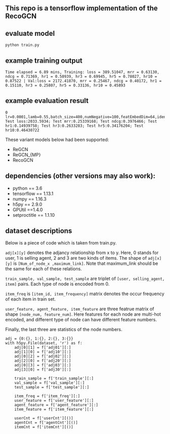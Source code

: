 ## This repo is a tensorflow implementation of the RecoGCN


## evaluate model
```
python train.py 
```

## example training output
```
Time elapsed = 6.89 mins, Training: loss = 389.51047, mrr = 0.63130, ndcg = 0.71369, hr1 = 0.50939, hr3 = 0.69945, hr5 = 0.78027, hr10 = 0.87522 | Val:loss = 2172.41870, mrr = 0.25467, ndcg = 0.40172, hr1 = 0.15110, hr3 = 0.25807, hr5 = 0.33136, hr10 = 0.45893
```

## example evaluation result
```
0	lr=0.0001,lamb=0.55,batch_size=400,numNegative=100,featEmbedDim=64,idenEmbedDim=64,outputDim=128,pathNum=7	Test loss:2033.5934; Test mrr:0.25339168; Test ndcg:0.3976466; Test hr1:0.14939758; Test hr3:0.2633283; Test hr5:0.34176204; Test hr10:0.46430722
```

These variant models below had been supported: 

- ReGCN
- ReGCN_{MP}
- RecoGCN

## dependencies (other versions may also work):
- python == 3.6
- tensorflow == 1.13.1
- numpy == 1.16.3
- h5py == 2.9.0
- GPUtil ==1.4.0
- setproctitle == 1.1.10

## dataset descriptions

Below is a piece of code which is taken from train.py. 

```adj[x][y]``` denotes the adjancy relationship from x to y. Here, 0 stands for user, 1 is selling agent, 2 and 3 are two kinds of items. The shape of ```adj[x][y]``` is ```[Num_of_node_x ,maximum_link]```. Note that maximum_link should be the same for each of these relations. 

```train_sample, val_sample, test_sample``` are triplet of ```[user, selling_agent, item]``` pairs. Each type of node is encoded from 0. 

```item_freq``` is ```[item_id, item_frequency]``` matrix denotes the occur frequency of each item in train set.

```user_feature, agent_feature, item_feature``` are three featrue matrix of shape ```[node_num, feature_num]```. Here features for each node are multi-hot encoded, and different type of node can have different feature numbers. 

Finally, the last three are statistics of the node numbers.

```
adj = {0:{}, 1:{}, 2:{}, 3:{}}
with h5py.File(dataset, 'r') as f:
	adj[0][1] = f['adj01'][:]
	adj[1][0] = f['adj10'][:]
	adj[0][2] = f['adj02'][:]
	adj[2][0] = f['adj20'][:]
	adj[0][3] = f['adj03'][:]
	adj[3][0] = f['adj30'][:]

	train_sample = f['train_sample'][:]
	val_sample = f['val_sample'][:]
	test_sample = f['test_sample'][:]
		
	item_freq = f['item_freq'][:]
	user_feature = f['user_feature'][:]
	agent_feature = f['agent_feature'][:]
	item_feature = f['item_feature'][:]

	userCnt = f['userCnt'][()]
	agentCnt = f['agentCnt'][()]
	itemCnt = f['itemCnt'][()]
```
